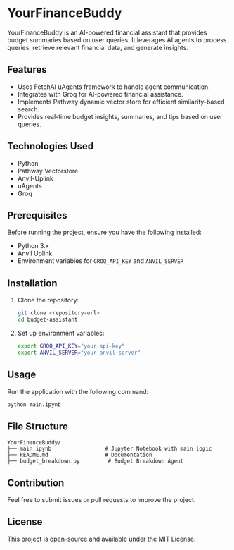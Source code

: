 # YourFinanceBuddy

YourFinanceBuddy is an AI-powered financial assistant that provides budget summaries based on user queries. It leverages AI agents to process queries, retrieve relevant financial data, and generate insights.

## Features

- Uses FetchAI uAgents framework to handle agent communication.
- Integrates with Groq for AI-powered financial assistance.
- Implements Pathway dynamic vector store for efficient similarity-based search.
- Provides real-time budget insights, summaries, and tips based on user queries.

## Technologies Used

- Python
- Pathway Vectorstore
- Anvil-Uplink
- uAgents
- Groq

## Prerequisites

Before running the project, ensure you have the following installed:

- Python 3.x
- Anvil Uplink
- Environment variables for `GROQ_API_KEY` and `ANVIL_SERVER`

## Installation

1. Clone the repository:

   ```sh
   git clone <repository-url>
   cd budget-assistant
   ```

2. Set up environment variables:

   ```sh
   export GROQ_API_KEY="your-api-key"
   export ANVIL_SERVER="your-anvil-server"
   ```

## Usage

Run the application with the following command:

```sh
python main.ipynb
```

## File Structure

```
YourFinanceBuddy/
├── main.ipynb                 # Jupyter Notebook with main logic
├── README.md                  # Documentation
├── budget_breakdown.py         # Budget Breakdown Agent
```

## Contribution

Feel free to submit issues or pull requests to improve the project.

## License

This project is open-source and available under the MIT License.
